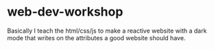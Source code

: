 # web-dev-workshop
Basically I teach the html/css/js to make a reactive website with a dark mode that writes on the attributes a good website should have.